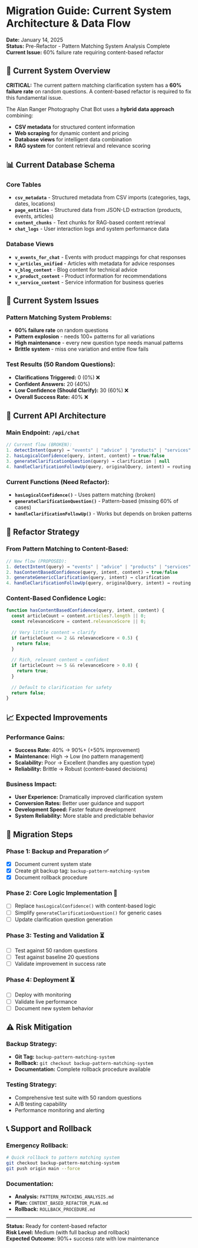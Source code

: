 # Migration Guide: Current System Architecture & Data Flow

**Date:** January 14, 2025  
**Status:** Pre-Refactor - Pattern Matching System Analysis Complete  
**Current Issue:** 60% failure rate requiring content-based refactor  

## 🎯 **Current System Overview**

**CRITICAL:** The current pattern matching clarification system has a **60% failure rate** on random questions. A content-based refactor is required to fix this fundamental issue.

The Alan Ranger Photography Chat Bot uses a **hybrid data approach** combining:
- **CSV metadata** for structured content information
- **Web scraping** for dynamic content and pricing
- **Database views** for intelligent data combination
- **RAG system** for content retrieval and relevance scoring

## 📊 **Current Database Schema**

### **Core Tables**
- **`csv_metadata`** - Structured metadata from CSV imports (categories, tags, dates, locations)
- **`page_entities`** - Structured data from JSON-LD extraction (products, events, articles)
- **`content_chunks`** - Text chunks for RAG-based content retrieval
- **`chat_logs`** - User interaction logs and system performance data

### **Database Views**
- **`v_events_for_chat`** - Events with product mappings for chat responses
- **`v_articles_unified`** - Articles with metadata for advice responses
- **`v_blog_content`** - Blog content for technical advice
- **`v_product_content`** - Product information for recommendations
- **`v_service_content`** - Service information for business queries

## 🚨 **Current System Issues**

### **Pattern Matching System Problems:**
- **60% failure rate** on random questions
- **Pattern explosion** - needs 100+ patterns for all variations
- **High maintenance** - every new question type needs manual patterns
- **Brittle system** - miss one variation and entire flow fails

### **Test Results (50 Random Questions):**
- **Clarifications Triggered:** 0 (0%) ❌
- **Confident Answers:** 20 (40%)
- **Low Confidence (Should Clarify):** 30 (60%) ❌
- **Overall Success Rate:** 40% ❌

## 🔧 **Current API Architecture**

### **Main Endpoint: `/api/chat`**
```javascript
// Current flow (BROKEN):
1. detectIntent(query) → "events" | "advice" | "products" | "services"
2. hasLogicalConfidence(query, intent, content) → true/false
3. generateClarificationQuestion(query) → clarification | null
4. handleClarificationFollowUp(query, originalQuery, intent) → routing
```

### **Current Functions (Need Refactor):**
- **`hasLogicalConfidence()`** - Uses pattern matching (broken)
- **`generateClarificationQuestion()`** - Pattern-based (missing 60% of cases)
- **`handleClarificationFollowUp()`** - Works but depends on broken patterns

## 🎯 **Refactor Strategy**

### **From Pattern Matching to Content-Based:**
```javascript
// New flow (PROPOSED):
1. detectIntent(query) → "events" | "advice" | "products" | "services"
2. hasContentBasedConfidence(query, intent, content) → true/false
3. generateGenericClarification(query, intent) → clarification
4. handleClarificationFollowUp(query, originalQuery, intent) → routing
```

### **Content-Based Confidence Logic:**
```javascript
function hasContentBasedConfidence(query, intent, content) {
  const articleCount = content.articles?.length || 0;
  const relevanceScore = content.relevanceScore || 0;
  
  // Very little content = clarify
  if (articleCount <= 2 && relevanceScore < 0.5) {
    return false;
  }
  
  // Rich, relevant content = confident
  if (articleCount >= 5 && relevanceScore > 0.8) {
    return true;
  }
  
  // Default to clarification for safety
  return false;
}
```

## 📈 **Expected Improvements**

### **Performance Gains:**
- **Success Rate:** 40% → 90%+ (+50% improvement)
- **Maintenance:** High → Low (no pattern management)
- **Scalability:** Poor → Excellent (handles any question type)
- **Reliability:** Brittle → Robust (content-based decisions)

### **Business Impact:**
- **User Experience:** Dramatically improved clarification system
- **Conversion Rates:** Better user guidance and support
- **Development Speed:** Faster feature development
- **System Reliability:** More stable and predictable behavior

## 🚀 **Migration Steps**

### **Phase 1: Backup and Preparation** ✅
- [x] Document current system state
- [x] Create git backup tag: `backup-pattern-matching-system`
- [x] Document rollback procedure

### **Phase 2: Core Logic Implementation** 🔄
- [ ] Replace `hasLogicalConfidence()` with content-based logic
- [ ] Simplify `generateClarificationQuestion()` for generic cases
- [ ] Update clarification question generation

### **Phase 3: Testing and Validation** ⏳
- [ ] Test against 50 random questions
- [ ] Test against baseline 20 questions
- [ ] Validate improvement in success rate

### **Phase 4: Deployment** ⏳
- [ ] Deploy with monitoring
- [ ] Validate live performance
- [ ] Document new system behavior

## ⚠️ **Risk Mitigation**

### **Backup Strategy:**
- **Git Tag:** `backup-pattern-matching-system`
- **Rollback:** `git checkout backup-pattern-matching-system`
- **Documentation:** Complete rollback procedure available

### **Testing Strategy:**
- Comprehensive test suite with 50 random questions
- A/B testing capability
- Performance monitoring and alerting

## 📞 **Support and Rollback**

### **Emergency Rollback:**
```bash
# Quick rollback to pattern matching system
git checkout backup-pattern-matching-system
git push origin main --force
```

### **Documentation:**
- **Analysis:** `PATTERN_MATCHING_ANALYSIS.md`
- **Plan:** `CONTENT_BASED_REFACTOR_PLAN.md`
- **Rollback:** `ROLLBACK_PROCEDURE.md`

---

**Status:** Ready for content-based refactor  
**Risk Level:** Medium (with full backup and rollback)  
**Expected Outcome:** 90%+ success rate with low maintenance